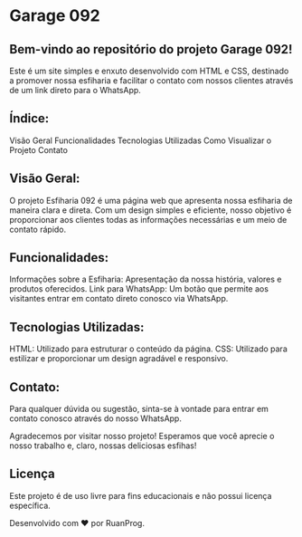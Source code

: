 # Garage 092

## Bem-vindo ao repositório do projeto Garage 092!

Este é um site simples e enxuto desenvolvido com HTML e CSS, destinado a promover nossa esfiharia e facilitar o contato com nossos clientes através de um link direto para o WhatsApp.

## Índice:

Visão Geral
Funcionalidades
Tecnologias Utilizadas
Como Visualizar o Projeto
Contato

## Visão Geral:
O projeto Esfiharia 092 é uma página web que apresenta nossa esfiharia de maneira clara e direta. Com um design simples e eficiente, nosso objetivo é proporcionar aos clientes todas as informações necessárias e um meio de contato rápido.

## Funcionalidades:
Informações sobre a Esfiharia: Apresentação da nossa história, valores e produtos oferecidos.
Link para WhatsApp: Um botão que permite aos visitantes entrar em contato direto conosco via WhatsApp.

## Tecnologias Utilizadas:
HTML: Utilizado para estruturar o conteúdo da página.
CSS: Utilizado para estilizar e proporcionar um design agradável e responsivo.

## Contato:
Para qualquer dúvida ou sugestão, sinta-se à vontade para entrar em contato conosco através do nosso WhatsApp.

Agradecemos por visitar nosso projeto! Esperamos que você aprecie o nosso trabalho e, claro, nossas deliciosas esfihas!

## Licença
Este projeto é de uso livre para fins educacionais e não possui licença específica.

Desenvolvido com ❤️ por RuanProg.

